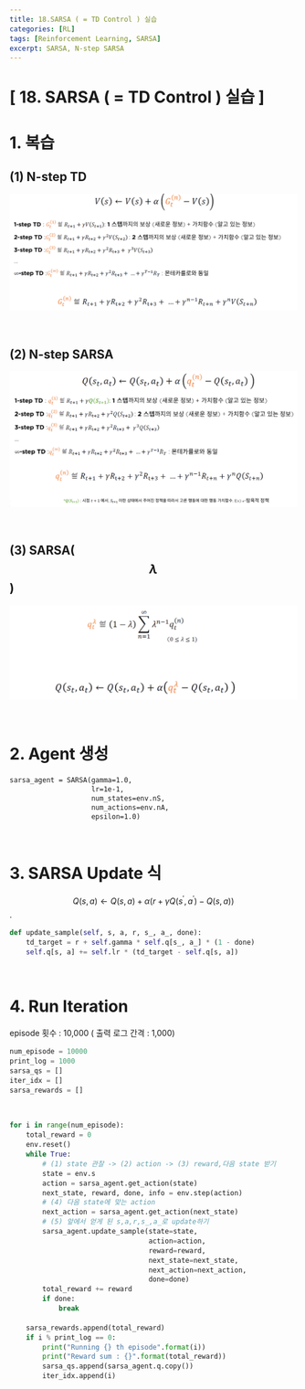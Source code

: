 ```yaml
---
title: 18.SARSA ( = TD Control ) 실습
categories: [RL]
tags: [Reinforcement Learning, SARSA]
excerpt: SARSA, N-step SARSA
---
```

<script src="https://cdn.mathjax.org/mathjax/latest/MathJax.js?config=TeX-AMS-MML_HTMLorMML" type="text/javascript"></script>

# [ 18. SARSA ( = TD Control ) 실습 ]

# 1. 복습

## (1) N-step TD

![figure2](/assets/img/RL/img36.png)

<br>

## (2) N-step SARSA

![figure2](/assets/img/RL/img37.png)

<br>

## (3) SARSA($$\lambda$$)

![figure2](/assets/img/RL/img38.png)

<br>

# 2. Agent 생성

```
sarsa_agent = SARSA(gamma=1.0,
                    lr=1e-1,
                    num_states=env.nS,
                    num_actions=env.nA,
                    epsilon=1.0)
```

<br>

# 3. SARSA Update 식

$$Q(s, a) \leftarrow Q(s, a)+\alpha\left(r+\gamma Q\left(s^{\prime}, a^{\prime}\right)-Q(s, a)\right)$$.

```python
def update_sample(self, s, a, r, s_, a_, done):
    td_target = r + self.gamma * self.q[s_, a_] * (1 - done)
    self.q[s, a] += self.lr * (td_target - self.q[s, a])
```

<br>

# 4. Run Iteration

episode 횟수 : 10,000 ( 출력 로그 간격 : 1,000)

```python
num_episode = 10000
print_log = 1000
sarsa_qs = []
iter_idx = []
sarsa_rewards = []
```

<br>

```python
for i in range(num_episode):
    total_reward = 0
    env.reset()    
    while True:
        # (1) state 관찰 -> (2) action -> (3) reward,다음 state 받기
        state = env.s
        action = sarsa_agent.get_action(state)
        next_state, reward, done, info = env.step(action)
        # (4) 다음 state에 맞는 action
        next_action = sarsa_agent.get_action(next_state)
        # (5) 앞에서 얻게 된 s,a,r,s_,a_로 update하기
        sarsa_agent.update_sample(state=state,
                                  action=action,
                                  reward=reward,
                                  next_state=next_state,
                                  next_action=next_action,
                                  done=done)
        total_reward += reward
        if done:
            break
    
    sarsa_rewards.append(total_reward)
    if i % print_log == 0:
        print("Running {} th episode".format(i))
        print("Reward sum : {}".format(total_reward))
        sarsa_qs.append(sarsa_agent.q.copy())
        iter_idx.append(i)
```

